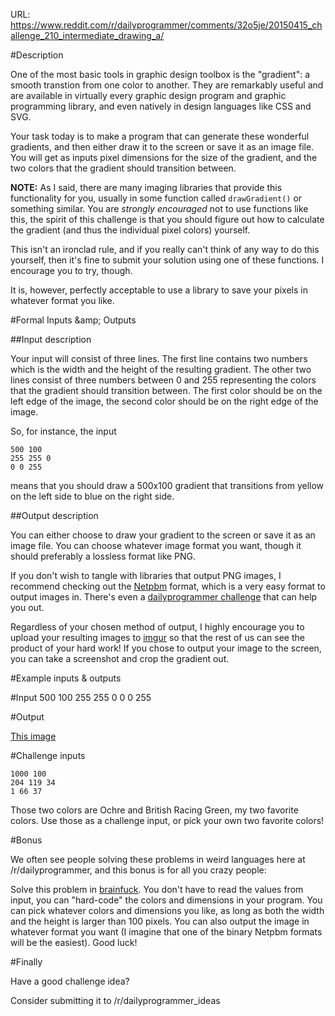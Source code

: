 URL: https://www.reddit.com/r/dailyprogrammer/comments/32o5je/20150415_challenge_210_intermediate_drawing_a/

#Description

One of the most basic tools in graphic design toolbox is the "gradient": a smooth transtion from one color to another. They are remarkably useful and are available in virtually every graphic design program and graphic programming library, and even natively in design languages like CSS and SVG.

Your task today is to make a program that can generate these wonderful gradients, and then either draw it to the screen or save it as an image file. You will get as inputs pixel dimensions for the size of the gradient, and the two colors that the gradient should transition between. 

**NOTE:** As I said, there are many imaging libraries that provide this functionality for you, usually in some function called `drawGradient()` or something similar. You are *strongly encouraged* not to use functions like this, the spirit of this challenge is that you should figure out how to calculate the gradient (and thus the individual pixel colors) yourself. 

This isn't an ironclad rule, and if you really can't think of any way to do this yourself, then it's fine to submit your solution using one of these functions. I encourage you to try, though. 

It is, however, perfectly acceptable to use a library to save your pixels in whatever format you like.

#Formal Inputs &amp;amp; Outputs

##Input description

Your input will consist of three lines. The first line contains two numbers which is the width and the height of the resulting gradient. The other two lines consist of three numbers between 0 and 255 representing the colors that
the gradient should transition between. The first color should be on the left edge of the image, the second color should be on the right edge of the image.

So, for instance, the input

    500 100 
    255 255 0 
    0 0 255

means that you should draw a 500x100 gradient that transitions from yellow on the left side to blue on the right side.

##Output description

You can either choose to draw your gradient to the screen or save it as an image file. You can choose whatever image format you want, though it should preferably a lossless format like PNG. 

If you don't wish to tangle with libraries that output PNG images, I recommend checking out the [Netpbm](http://en.wikipedia.org/wiki/Netpbm) format, which is a very easy format to output images in. There's even a [dailyprogrammer challenge](https://www.reddit.com/r/dailyprogrammer/comments/2ba3g3/7212014_challenge_172_easy/) that can help you out. 

Regardless of your chosen method of output, I highly encourage you to upload your resulting images to [imgur](http://imgur.com) so that the rest of us can see the product of your hard work! If you chose to output your image to the screen, you can take a screenshot and crop the gradient out.

#Example inputs &amp; outputs

#Input 
    500 100 
    255 255 0 
    0 0 255

#Output

[This image](http://i.imgur.com/LNBRYhr.png)

#Challenge inputs

    1000 100 
    204 119 34 
    1 66 37

Those two colors are Ochre and British Racing Green, my two favorite colors. Use those as a challenge input, or pick your own two favorite colors!

#Bonus

We often see people solving these problems in weird languages here at /r/dailyprogrammer, and this bonus is for all you crazy people: 

Solve this problem in [brainfuck](http://en.wikipedia.org/wiki/Brainfuck). You don't have to read the values from input, you can "hard-code" the colors and dimensions in your program. You can pick whatever colors and dimensions you like, as long as both the width and the height is larger than 100 pixels. You can also output the image in whatever format you want (I imagine that one of the binary Netpbm formats will be the easiest). Good luck!

#Finally

Have a good challenge idea?

Consider submitting it to /r/dailyprogrammer_ideas
